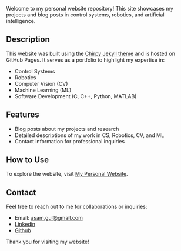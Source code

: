 Welcome to my personal website repository! This site showcases my projects and blog posts in control systems, robotics, and artificial intelligence.

## Description

This website was built using the [Chirpy Jekyll theme](https://github.com/cotes2020/jekyll-theme-chirpy) and is hosted on GitHub Pages. It serves as a portfolio to highlight my expertise in:
- Control Systems
- Robotics
- Computer Vision (CV)
- Machine Learning (ML)
- Software Development (C, C++, Python, MATLAB)

## Features

- Blog posts about my projects and research
- Detailed descriptions of my work in CS, Robotics, CV, and ML
- Contact information for professional inquiries

## How to Use

To explore the website, visit [My Personal Website](https://sametgul.github.io/).

## Contact

Feel free to reach out to me for collaborations or inquiries:

- Email: [asam.gul@gmail.com](mailto:asam.gul@gmail.com)
- [Linkedin](https://linkedin.com/in/gul-samet)
- [Github](https://github.com/sametgul)

Thank you for visiting my website!
